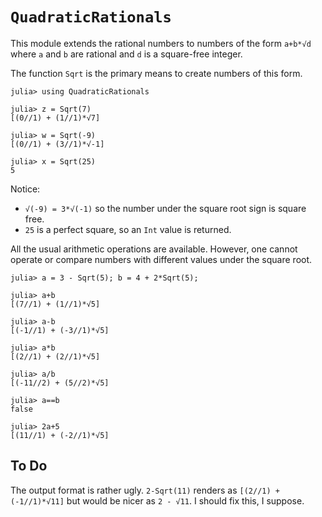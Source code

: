 # `QuadraticRationals`


This module extends the rational numbers to numbers of the form `a+b*√d` 
where `a` and `b` are rational and `d` is a square-free integer.

The function `Sqrt` is the primary means to create numbers of this form. 
```
julia> using QuadraticRationals

julia> z = Sqrt(7)
[(0//1) + (1//1)*√7]

julia> w = Sqrt(-9)
[(0//1) + (3//1)*√-1]

julia> x = Sqrt(25)
5
```
Notice:
* `√(-9) = 3*√(-1)` so the number under the square root sign is square free.
* `25` is a perfect square, so an `Int` value is returned. 

All the usual arithmetic operations are available. However, one cannot operate or
compare numbers with different values under the square root.
```
julia> a = 3 - Sqrt(5); b = 4 + 2*Sqrt(5);

julia> a+b
[(7//1) + (1//1)*√5]

julia> a-b
[(-1//1) + (-3//1)*√5]

julia> a*b
[(2//1) + (2//1)*√5]

julia> a/b
[(-11//2) + (5//2)*√5]

julia> a==b
false

julia> 2a+5
[(11//1) + (-2//1)*√5]
```


## To Do

The output format is rather ugly. `2-Sqrt(11)` renders as `[(2//1) + (-1//1)*√11]` 
but would be nicer as `2 - √11`. I should fix this, I suppose.